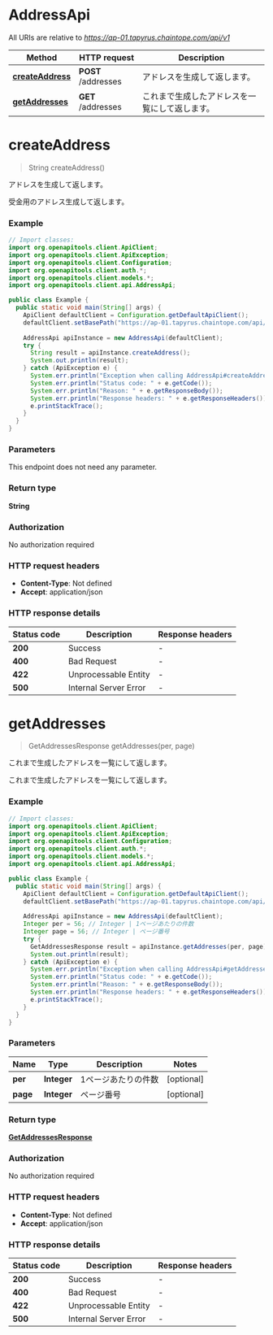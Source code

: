 # AddressApi

All URIs are relative to *https://ap-01.tapyrus.chaintope.com/api/v1*

Method | HTTP request | Description
------------- | ------------- | -------------
[**createAddress**](AddressApi.md#createAddress) | **POST** /addresses | アドレスを生成して返します。
[**getAddresses**](AddressApi.md#getAddresses) | **GET** /addresses | これまで生成したアドレスを一覧にして返します。


<a name="createAddress"></a>
# **createAddress**
> String createAddress()

アドレスを生成して返します。

受金用のアドレス生成して返します。

### Example
```java
// Import classes:
import org.openapitools.client.ApiClient;
import org.openapitools.client.ApiException;
import org.openapitools.client.Configuration;
import org.openapitools.client.auth.*;
import org.openapitools.client.models.*;
import org.openapitools.client.api.AddressApi;

public class Example {
  public static void main(String[] args) {
    ApiClient defaultClient = Configuration.getDefaultApiClient();
    defaultClient.setBasePath("https://ap-01.tapyrus.chaintope.com/api/v1");
    
    AddressApi apiInstance = new AddressApi(defaultClient);
    try {
      String result = apiInstance.createAddress();
      System.out.println(result);
    } catch (ApiException e) {
      System.err.println("Exception when calling AddressApi#createAddress");
      System.err.println("Status code: " + e.getCode());
      System.err.println("Reason: " + e.getResponseBody());
      System.err.println("Response headers: " + e.getResponseHeaders());
      e.printStackTrace();
    }
  }
}
```

### Parameters
This endpoint does not need any parameter.

### Return type

**String**

### Authorization

No authorization required

### HTTP request headers

 - **Content-Type**: Not defined
 - **Accept**: application/json

### HTTP response details
| Status code | Description | Response headers |
|-------------|-------------|------------------|
**200** | Success |  -  |
**400** | Bad Request |  -  |
**422** | Unprocessable Entity |  -  |
**500** | Internal Server Error |  -  |

<a name="getAddresses"></a>
# **getAddresses**
> GetAddressesResponse getAddresses(per, page)

これまで生成したアドレスを一覧にして返します。

これまで生成したアドレスを一覧にして返します。

### Example
```java
// Import classes:
import org.openapitools.client.ApiClient;
import org.openapitools.client.ApiException;
import org.openapitools.client.Configuration;
import org.openapitools.client.auth.*;
import org.openapitools.client.models.*;
import org.openapitools.client.api.AddressApi;

public class Example {
  public static void main(String[] args) {
    ApiClient defaultClient = Configuration.getDefaultApiClient();
    defaultClient.setBasePath("https://ap-01.tapyrus.chaintope.com/api/v1");
    
    AddressApi apiInstance = new AddressApi(defaultClient);
    Integer per = 56; // Integer | 1ページあたりの件数
    Integer page = 56; // Integer | ページ番号
    try {
      GetAddressesResponse result = apiInstance.getAddresses(per, page);
      System.out.println(result);
    } catch (ApiException e) {
      System.err.println("Exception when calling AddressApi#getAddresses");
      System.err.println("Status code: " + e.getCode());
      System.err.println("Reason: " + e.getResponseBody());
      System.err.println("Response headers: " + e.getResponseHeaders());
      e.printStackTrace();
    }
  }
}
```

### Parameters

Name | Type | Description  | Notes
------------- | ------------- | ------------- | -------------
 **per** | **Integer**| 1ページあたりの件数 | [optional]
 **page** | **Integer**| ページ番号 | [optional]

### Return type

[**GetAddressesResponse**](GetAddressesResponse.md)

### Authorization

No authorization required

### HTTP request headers

 - **Content-Type**: Not defined
 - **Accept**: application/json

### HTTP response details
| Status code | Description | Response headers |
|-------------|-------------|------------------|
**200** | Success |  -  |
**400** | Bad Request |  -  |
**422** | Unprocessable Entity |  -  |
**500** | Internal Server Error |  -  |

